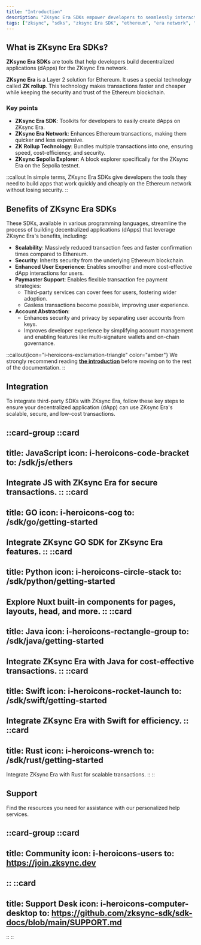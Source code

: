 ```yaml
---
title: "Introduction"
description: "ZKsync Era SDKs empower developers to seamlessly interact with the ZKsync Era network."
tags: ["zksync", "sdks", "zksync Era SDK", "ethereum", "era network", "javascript", "go", "swift", "python", "java", "rust"]
---
```


## What is ZKsync Era SDKs?

**ZKsync Era SDKs** are tools that help developers build decentralized applications (dApps) for the ZKsync Era network.

**ZKsync Era** is a Layer 2 solution for Ethereum. It uses a special technology called **ZK rollup**. This technology
makes transactions faster and cheaper while keeping the security and trust of the Ethereum blockchain.

### Key points

- **ZKsync Era SDK**: Toolkits for developers to easily create dApps on ZKsync Era.
- **ZKsync Era Network**: Enhances Ethereum transactions, making them quicker and less expensive.
- **ZK Rollup Technology**: Bundles multiple transactions into one, ensuring speed, cost-efficiency, and security.
- **ZKsync Sepolia Explorer**: A block explorer specifically for the ZKsync Era on the Sepolia testnet.

::callout
In simple terms, ZKsync Era SDKs give developers the tools they need to build apps that work quickly and cheaply on the
Ethereum network without losing security.
::

## Benefits of ZKsync Era SDKs

These SDKs, available in various programming languages, streamline the process of building decentralized applications
(dApps) that leverage ZKsync Era's benefits, including:

- **Scalability**: Massively reduced transaction fees and faster confirmation times compared to Ethereum.
- **Security**: Inherits security from the underlying Ethereum blockchain.
- **Enhanced User Experience**: Enables smoother and more cost-effective dApp interactions for users.
- **Paymaster Support**: Enables flexible transaction fee payment strategies:
  - Third-party services can cover fees for users, fostering wider adoption.
  - Gasless transactions become possible, improving user experience.
- **Account Abstraction**:
  - Enhances security and privacy by separating user accounts from keys.
  - Improves developer experience by simplifying account management and enabling features like multi-signature wallets
    and on-chain governance.

::callout{icon="i-heroicons-exclamation-triangle" color="amber"}
We strongly recommend reading [**the introduction**](/sdk#what-is-zksync-era-sdks) before moving on to the rest of the
documentation.
::

## Integration

To integrate third-party SDKs with ZKsync Era, follow these key steps to ensure your decentralized application (dApp)
can use ZKsync Era's scalable, secure, and low-cost transactions.

::card-group
::card
---
title: JavaScript
icon: i-heroicons-code-bracket
to: /sdk/js/ethers
---
Integrate JS with ZKsync Era for secure transactions.
::
::card
---
title: GO
icon: i-heroicons-cog
to: /sdk/go/getting-started
---
Integrate ZKsync GO SDK for ZKsync Era features.
::
::card
---
title: Python
icon: i-heroicons-circle-stack
to: /sdk/python/getting-started
---
Explore Nuxt built-in components for pages, layouts, head, and more.
::
::card
---
title: Java
icon: i-heroicons-rectangle-group
to: /sdk/java/getting-started
---
Integrate ZKsync Era with Java for cost-effective transactions.
::
::card
---
title: Swift
icon: i-heroicons-rocket-launch
to: /sdk/swift/getting-started
---
Integrate ZKsync Era with Swift for efficiency.
::
::card
---
title: Rust
icon: i-heroicons-wrench
to: /sdk/rust/getting-started
---
Integrate ZKsync Era with Rust for scalable transactions.
::
::

## Support

Find the resources you need for assistance with our personalized help services.

::card-group
::card
---
title: Community
icon: i-heroicons-users
to: https://join.zksync.dev
---
::
::card
---
title: Support Desk
icon: i-heroicons-computer-desktop
to: https://github.com/zksync-sdk/sdk-docs/blob/main/SUPPORT.md
---
::
::
